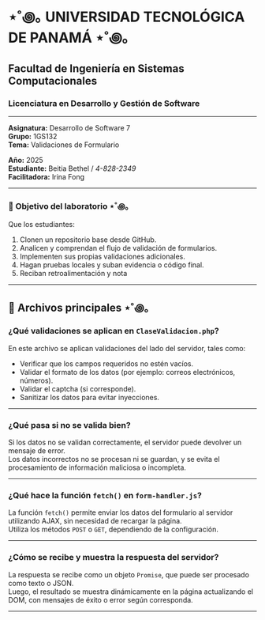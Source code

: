 # ⋆˚꩜｡ UNIVERSIDAD TECNOLÓGICA DE PANAMÁ ⋆˚꩜｡
## Facultad de Ingeniería en Sistemas Computacionales  
### Licenciatura en Desarrollo y Gestión de Software  

---

**Asignatura:** Desarrollo de Software 7  
**Grupo:** 1GS132  
**Tema:** Validaciones de Formulario  

 **Año:** 2025  
 **Estudiante:** Beitia Bethel / *4-828-2349*  
 **Facilitadora:** Irina Fong  

---

### 🎯 Objetivo del laboratorio ⋆˚꩜｡
Que los estudiantes:
1.   Clonen un repositorio base desde GitHub.
2.   Analicen y comprendan el flujo de validación de formularios.
3.   Implementen sus propias validaciones adicionales.
4.   Hagan pruebas locales y suban evidencia o código final.
5.   Reciban retroalimentación y nota

---

## 📂 Archivos principales ⋆˚꩜｡

### ¿Qué validaciones se aplican en `ClaseValidacion.php`?

En este archivo se aplican validaciones del lado del servidor, tales como:

- Verificar que los campos requeridos no estén vacíos.  
- Validar el formato de los datos (por ejemplo: correos electrónicos, números).  
- Validar el captcha (si corresponde).  
- Sanitizar los datos para evitar inyecciones.

---

### ¿Qué pasa si no se valida bien?

Si los datos no se validan correctamente, el servidor puede devolver un mensaje de error.  
Los datos incorrectos no se procesan ni se guardan, y se evita el procesamiento de información maliciosa o incompleta.

---

### ¿Qué hace la función `fetch()` en `form-handler.js`?

La función `fetch()` permite enviar los datos del formulario al servidor utilizando AJAX, sin necesidad de recargar la página.  
Utiliza los métodos `POST` o `GET`, dependiendo de la configuración.

---

### ¿Cómo se recibe y muestra la respuesta del servidor?

La respuesta se recibe como un objeto `Promise`, que puede ser procesado como texto o JSON.  
Luego, el resultado se muestra dinámicamente en la página actualizando el DOM, con mensajes de éxito o error según corresponda.

---
